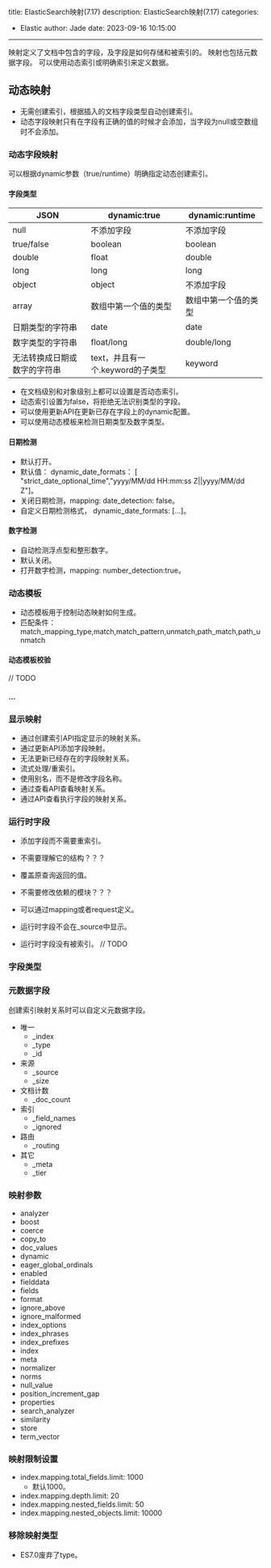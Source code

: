 title: ElasticSearch映射(7.17)
description: ElasticSearch映射(7.17)
categories:
  - Elastic
author: Jade
date: 2023-09-16 10:15:00
---

映射定义了文档中包含的字段，及字段是如何存储和被索引的。
映射也包括元数据字段。
可以使用动态索引或明确索引来定义数据。

## 动态映射
- 无需创建索引，根据插入的文档字段类型自动创建索引。
- 动态字段映射只有在字段有正确的值的时候才会添加，当字段为null或空数组时不会添加。

### 动态字段映射
可以根据dynamic参数（true/runtime）明确指定动态创建索引。

#### 字段类型
| JSON           | dynamic:true           | dynamic:runtime |
|----------------|------------------------|-----------------|
| null           | 不添加字段                  | 不添加字段           |
| true/false     | boolean                | boolean         |
| double         | float                  | double          |
| long           | long                   | long            |
| object         | object                 | 不添加字段           |
| array          | 数组中第一个值的类型             | 数组中第一个值的类型      |
| 日期类型的字符串       | date                   | date            |   
| 数字类型的字符串       | float/long             | double/long     |   
| 无法转换成日期或数字的字符串 | text，并且有一个.keyword的子类型 | keyword         |   

- 在文档级别和对象级别上都可以设置是否动态索引。
- 动态索引设置为false，将拒绝无法识别类型的字段。
- 可以使用更新API在更新已存在字段上的dynamic配置。
- 可以使用动态模板来检测日期类型及数字类型。

#### 日期检测
- 默认打开。
- 默认值： dynamic_date_formats： [ "strict_date_optional_time","yyyy/MM/dd HH:mm:ss Z||yyyy/MM/dd Z"]。
- 关闭日期检测，mapping: date_detection: false。
- 自定义日期检测格式， dynamic_date_formats: [...]。
  
#### 数字检测
- 自动检测浮点型和整形数字。
- 默认关闭。
- 打开数字检测，mapping: number_detection:true。

### 动态模板
- 动态模板用于控制动态映射如何生成。
- 匹配条件： match_mapping_type,match,match_pattern,unmatch,path_match,path_unmatch

#### 动态模板校验
// TODO

#### ...

### 显示映射
- 通过创建索引API指定显示的映射关系。
- 通过更新API添加字段映射。
- 无法更新已经存在的字段映射关系。
- 流式处理/重索引。
- 使用别名，而不是修改字段名称。
- 通过查看API查看映射关系。
- 通过API查看执行字段的映射关系。

### 运行时字段
- 添加字段而不需要重索引。
- 不需要理解它的结构？？？
- 覆盖原查询返回的值。
- 不需要修改依赖的模块？？？

- 可以通过mapping或者request定义。
- 运行时字段不会在_source中显示。

- 运行时字段没有被索引。
// TODO

### 字段类型

### 元数据字段
创建索引映射关系时可以自定义元数据字段。

- 唯一
  - _index
  - _type
  - _id
- 来源
  - _source
  - _size
- 文档计数
  - _doc_count
- 索引
  - _field_names
  - _ignored
- 路由
  - _routing
- 其它
  - _meta
  - _tier

### 映射参数
- analyzer
- boost
- coerce
- copy_to
- doc_values
- dynamic
- eager_global_ordinals
- enabled
- fielddata
- fields
- format
- ignore_above
- ignore_malformed
- index_options
- index_phrases
- index_prefixes
- index
- meta
- normalizer
- norms
- null_value
- position_increment_gap
- properties
- search_analyzer
- similarity
- store
- term_vector

### 映射限制设置
- index.mapping.total_fields.limit: 1000
  - 默认1000。
- index.mapping.depth.limit: 20
- index.mapping.nested_fields.limit: 50
- index.mapping.nested_objects.limit: 10000

### 移除映射类型
- ES7.0废弃了type。
